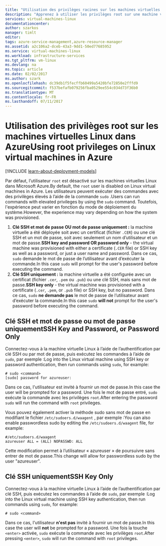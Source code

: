```yaml
---
title: "Utilisation des privilèges racines sur les machines virtuelles Linux | Microsoft Docs"
description: "Apprenez à utiliser les privilèges root sur une machine virtuelle Linux dans Azure."
services: virtual-machines-linux
documentationcenter: 
author: szarkos
manager: timlt
editor: 
tags: azure-service-management,azure-resource-manager
ms.assetid: a2c106a2-dceb-43a3-9dd1-50ed77685952
ms.service: virtual-machines-linux
ms.workload: infrastructure-services
ms.tgt_pltfrm: vm-linux
ms.devlang: na
ms.topic: article
ms.date: 02/02/2017
ms.author: szark
ms.openlocfilehash: dc39db1f5fecffb60499a5420bfe72850e2fffd9
ms.sourcegitcommit: f537befafb079256fba0529ee554c034d73f36b0
ms.translationtype: MT
ms.contentlocale: fr-FR
ms.lasthandoff: 07/11/2017
---
```

# <a name="using-root-privileges-on-linux-virtual-machines-in-azure"></a><span data-ttu-id="8746e-103">Utilisation des privilèges root sur les machines virtuelles Linux dans Azure</span><span class="sxs-lookup"><span data-stu-id="8746e-103">Using root privileges on Linux virtual machines in Azure</span></span>
[!INCLUDE [learn-about-deployment-models](../../../includes/learn-about-deployment-models-both-include.md)]

<span data-ttu-id="8746e-104">Par défaut, l’utilisateur `root` est désactivé sur les machines virtuelles Linux dans Microsoft Azure.</span><span class="sxs-lookup"><span data-stu-id="8746e-104">By default, the `root` user is disabled on Linux virtual machines in Azure.</span></span> <span data-ttu-id="8746e-105">Les utilisateurs peuvent exécuter des commandes avec des privilèges élevés à l’aide de la commande `sudo` .</span><span class="sxs-lookup"><span data-stu-id="8746e-105">Users can run commands with elevated privileges by using the `sudo` command.</span></span> <span data-ttu-id="8746e-106">Toutefois, l'expérience peut varier en fonction du mode de déploiement du système.</span><span class="sxs-lookup"><span data-stu-id="8746e-106">However, the experience may vary depending on how the system was provisioned.</span></span>

1. <span data-ttu-id="8746e-107">**Clé SSH et mot de passe OU mot de passe uniquement :** la machine virtuelle a été déployée soit avec un certificat (fichier `.CER`) ou une clé SSH et un mot de passe, soit avec seulement un nom d’utilisateur et un mot de passe.</span><span class="sxs-lookup"><span data-stu-id="8746e-107">**SSH key and password OR password only** - the virtual machine was provisioned with either a certificate (`.CER` file) or SSH key as well as a password, or just a user name and password.</span></span> <span data-ttu-id="8746e-108">Dans ce cas, `sudo` demande le mot de passe de l’utilisateur avant d’exécuter la commande.</span><span class="sxs-lookup"><span data-stu-id="8746e-108">In this case `sudo` will prompt for the user's password before executing the command.</span></span>
2. <span data-ttu-id="8746e-109">**Clé SSH uniquement :** la machine virtuelle a été configurée avec un certificat (fichier `.cer`, `.pem` ou `.pub`) ou une clé SSH, mais sans mot de passe.</span><span class="sxs-lookup"><span data-stu-id="8746e-109">**SSH key only** - the virtual machine was provisioned with a certificate (`.cer`, `.pem`, or `.pub` file) or SSH key, but no password.</span></span>  <span data-ttu-id="8746e-110">Dans ce cas, `sudo` **ne demande pas** le mot de passe de l’utilisateur avant d’exécuter la commande.</span><span class="sxs-lookup"><span data-stu-id="8746e-110">In this case `sudo` **will not** prompt for the user's password before executing the command.</span></span>

## <a name="ssh-key-and-password-or-password-only"></a><span data-ttu-id="8746e-111">Clé SSH et mot de passe ou mot de passe uniquement</span><span class="sxs-lookup"><span data-stu-id="8746e-111">SSH Key and Password, or Password Only</span></span>
<span data-ttu-id="8746e-112">Connectez-vous à la machine virtuelle Linux à l’aide de l’authentification par clé SSH ou par mot de passe, puis exécutez les commandes à l’aide de `sudo`, par exemple :</span><span class="sxs-lookup"><span data-stu-id="8746e-112">Log into the Linux virtual machine using SSH key or password authentication, then run commands using `sudo`, for example:</span></span>

    # sudo <command>
    [sudo] password for azureuser:

<span data-ttu-id="8746e-113">Dans ce cas, l'utilisateur est invité à fournir un mot de passe.</span><span class="sxs-lookup"><span data-stu-id="8746e-113">In this case the user will be prompted for a password.</span></span> <span data-ttu-id="8746e-114">Une fois le mot de passe entré, `sudo` exécute la commande avec les privilèges `root`.</span><span class="sxs-lookup"><span data-stu-id="8746e-114">After entering the password `sudo` will run the command with `root` privileges.</span></span>

<span data-ttu-id="8746e-115">Vous pouvez également activer la méthode sudo sans mot de passe en modifiant le fichier `/etc/sudoers.d/waagent` , par exemple :</span><span class="sxs-lookup"><span data-stu-id="8746e-115">You can also enable passwordless sudo by editing the `/etc/sudoers.d/waagent` file, for example:</span></span>

    #/etc/sudoers.d/waagent
    azureuser ALL = (ALL) NOPASSWD: ALL

<span data-ttu-id="8746e-116">Cette modification permet à l’utilisateur « azureuser » de poursuivre sans entrer de mot de passe.</span><span class="sxs-lookup"><span data-stu-id="8746e-116">This change will allow for passwordless sudo by the user "azureuser".</span></span>

## <a name="ssh-key-only"></a><span data-ttu-id="8746e-117">Clé SSH uniquement</span><span class="sxs-lookup"><span data-stu-id="8746e-117">SSH Key Only</span></span>
<span data-ttu-id="8746e-118">Connectez-vous à la machine virtuelle Linux à l’aide de l’authentification par clé SSH, puis exécutez les commandes à l’aide de `sudo`, par exemple :</span><span class="sxs-lookup"><span data-stu-id="8746e-118">Log into the Linux virtual machine using SSH key authentication, then run commands using `sudo`, for example:</span></span>

    # sudo <command>

<span data-ttu-id="8746e-119">Dans ce cas, l'utilisateur **n'est pas** invité à fournir un mot de passe.</span><span class="sxs-lookup"><span data-stu-id="8746e-119">In this case the user will **not** be prompted for a password.</span></span> <span data-ttu-id="8746e-120">Une fois la touche `<enter>` activée, `sudo` exécute la commande avec les privilèges `root`.</span><span class="sxs-lookup"><span data-stu-id="8746e-120">After pressing `<enter>`, `sudo` will run the command with `root` privileges.</span></span>

